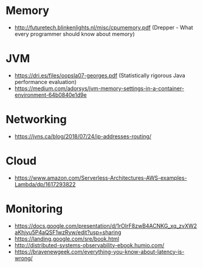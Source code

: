 # Memory
- http://futuretech.blinkenlights.nl/misc/cpumemory.pdf (Drepper - What every programmer should know about memory)

# JVM
- https://dri.es/files/oopsla07-georges.pdf (Statistically rigorous Java performance evaluation)
- https://medium.com/adorsys/jvm-memory-settings-in-a-container-environment-64b0840e1d9e

# Networking
- https://jvns.ca/blog/2018/07/24/ip-addresses-routing/

# Cloud 
- https://www.amazon.com/Serverless-Architectures-AWS-examples-Lambda/dp/1617293822

# Monitoring
- https://docs.google.com/presentation/d/1rOIrF8zwB4ACNKG_xq_zvXW2aKhjyu5P4aQSF1wzRyw/edit?usp=sharing
- https://landing.google.com/sre/book.html
- http://distributed-systems-observability-ebook.humio.com/
- https://bravenewgeek.com/everything-you-know-about-latency-is-wrong/
